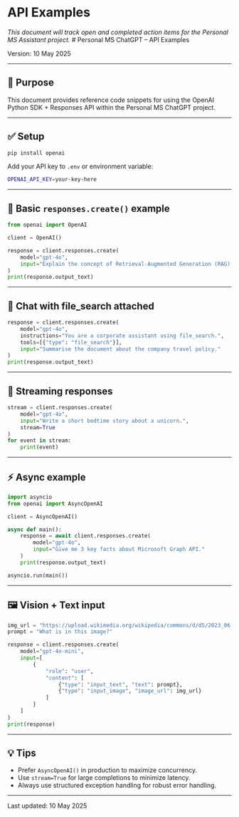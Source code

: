 # API Examples

_This document will track open and completed action items for the Personal MS Assistant project._ # Personal MS ChatGPT – API Examples

Version: 10 May 2025

---

## 🎯 Purpose

This document provides reference code snippets for using the OpenAI Python SDK + Responses API within the Personal MS ChatGPT project.

---

## ✅ Setup

```bash
pip install openai
```

Add your API key to `.env` or environment variable:

```bash
OPENAI_API_KEY=your-key-here
```

---

## 📝 Basic `responses.create()` example

```python
from openai import OpenAI

client = OpenAI()

response = client.responses.create(
    model="gpt-4o",
    input="Explain the concept of Retrieval-Augmented Generation (RAG)."
)
print(response.output_text)
```

---

## 🔄 Chat with file\_search attached

```python
response = client.responses.create(
    model="gpt-4o",
    instructions="You are a corporate assistant using file_search.",
    tools=[{"type": "file_search"}],
    input="Summarise the document about the company travel policy."
)
print(response.output_text)
```

---

## 🎥 Streaming responses

```python
stream = client.responses.create(
    model="gpt-4o",
    input="Write a short bedtime story about a unicorn.",
    stream=True
)
for event in stream:
    print(event)
```

---

## ⚡ Async example

```python
import asyncio
from openai import AsyncOpenAI

client = AsyncOpenAI()

async def main():
    response = await client.responses.create(
        model="gpt-4o",
        input="Give me 3 key facts about Microsoft Graph API."
    )
    print(response.output_text)

asyncio.run(main())
```

---

## 🖼️ Vision + Text input

```python
img_url = "https://upload.wikimedia.org/wikipedia/commons/d/d5/2023_06_08_Raccoon1.jpg"
prompt = "What is in this image?"

response = client.responses.create(
    model="gpt-4o-mini",
    input=[
        {
            "role": "user",
            "content": [
                {"type": "input_text", "text": prompt},
                {"type": "input_image", "image_url": img_url}
            ]
        }
    ]
)
print(response)
```

---

## 💡 Tips

* Prefer `AsyncOpenAI()` in production to maximize concurrency.
* Use `stream=True` for large completions to minimize latency.
* Always use structured exception handling for robust error handling.

---

Last updated: 10 May 2025
